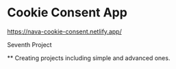 # Cookie Consent App

https://nava-cookie-consent.netlify.app/

Seventh Project

** Creating projects including simple and advanced ones.
